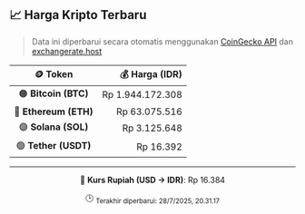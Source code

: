 

<!-- HARGA_KRIPTO -->
## 📈 Harga Kripto Terbaru

> Data ini diperbarui secara otomatis menggunakan [CoinGecko API](https://www.coingecko.com/) dan [exchangerate.host](https://exchangerate.host/)

<div align="center">

| 🪙 Token | 💰 Harga (IDR) |
|:------:|---------------:|
| 🟠 **Bitcoin (BTC)**   | Rp 1.944.172.308 |
| 🔵 **Ethereum (ETH)**  | Rp 63.075.516 |
| 🟣 **Solana (SOL)**    | Rp 3.125.648 |
| 🟢 **Tether (USDT)**   | Rp 16.392 |

---

💱 **Kurs Rupiah (USD → IDR)**: Rp 16.384

🕒 <sub>Terakhir diperbarui: 28/7/2025, 20.31.17</sub>

</div>
<!-- /HARGA_KRIPTO -->